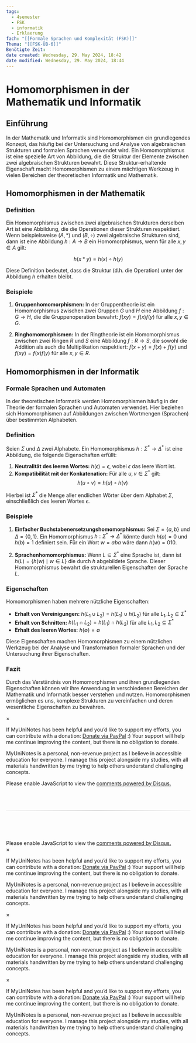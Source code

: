 ```yaml
---
tags:
  - 4semester
  - FSK
  - informatik
  - Erklaerung
fach: "[[Formale Sprachen und Komplexität (FSK)]]"
Thema: "[[FSK-ÜB-6]]"
Benötigte Zeit:
date created: Wednesday, 29. May 2024, 18:42
date modified: Wednesday, 29. May 2024, 18:44
---
```


# Homomorphismen in der Mathematik und Informatik

## Einführung

In der Mathematik und Informatik sind Homomorphismen ein grundlegendes Konzept, das häufig bei der Untersuchung und Analyse von algebraischen Strukturen und formalen Sprachen verwendet wird. Ein Homomorphismus ist eine spezielle Art von Abbildung, die die Struktur der Elemente zwischen zwei algebraischen Strukturen bewahrt. Diese Struktur-erhaltende Eigenschaft macht Homomorphismen zu einem mächtigen Werkzeug in vielen Bereichen der theoretischen Informatik und Mathematik.

## Homomorphismen in der Mathematik

### Definition

Ein Homomorphismus zwischen zwei algebraischen Strukturen derselben Art ist eine Abbildung, die die Operationen dieser Strukturen respektiert. Wenn beispielsweise $(A, \ast)$ und $(B, \circ)$ zwei algebraische Strukturen sind, dann ist eine Abbildung $h: A \to B$ ein Homomorphismus, wenn für alle $x, y \in A$ gilt:

$$
h(x \ast y) = h(x) \circ h(y)
$$

Diese Definition bedeutet, dass die Struktur (d.h. die Operation) unter der Abbildung $h$ erhalten bleibt.

### Beispiele

1. **Gruppenhomomorphismen:** In der Gruppentheorie ist ein Homomorphismus zwischen zwei Gruppen $G$ und $H$ eine Abbildung $f: G \to H$, die die Gruppenoperation bewahrt: $f(xy) = f(x)f(y)$ für alle $x, y \in G$.

2. **Ringhomomorphismen:** In der Ringtheorie ist ein Homomorphismus zwischen zwei Ringen $R$ und $S$ eine Abbildung $f: R \to S$, die sowohl die Addition als auch die Multiplikation respektiert: $f(x + y) = f(x) + f(y)$ und $f(xy) = f(x)f(y)$ für alle $x, y \in R$.

## Homomorphismen in der Informatik

### Formale Sprachen und Automaten

In der theoretischen Informatik werden Homomorphismen häufig in der Theorie der formalen Sprachen und Automaten verwendet. Hier beziehen sich Homomorphismen auf Abbildungen zwischen Wortmengen (Sprachen) über bestimmten Alphabeten.

### Definition

Seien $\Sigma$ und $\Delta$ zwei Alphabete. Ein Homomorphismus $h: \Sigma^* \to \Delta^*$ ist eine Abbildung, die folgende Eigenschaften erfüllt:

1. **Neutralität des leeren Wortes:** $h(\epsilon) = \epsilon$, wobei $\epsilon$ das leere Wort ist.
2. **Kompatibilität mit der Konkatenation:** Für alle $u, v \in \Sigma^*$ gilt:
   $$
   h(u \circ v) = h(u) \circ h(v)
   $$

Hierbei ist $\Sigma^*$ die Menge aller endlichen Wörter über dem Alphabet $\Sigma$, einschließlich des leeren Wortes $\epsilon$.

### Beispiele

1. **Einfacher Buchstabenersetzungshomomorphismus:** Sei $\Sigma = \{a, b\}$ und $\Delta = \{0, 1\}$. Ein Homomorphismus $h: \Sigma^* \to \Delta^*$ könnte durch $h(a) = 0$ und $h(b) = 1$ definiert sein. Für ein Wort $w = aba$ wäre dann $h(w) = 010$.

2. **Sprachenhomomorphismus:** Wenn $L \subseteq \Sigma^*$ eine Sprache ist, dann ist $h(L) = \{ h(w) \mid w \in L \}$ die durch $h$ abgebildete Sprache. Dieser Homomorphismus bewahrt die strukturellen Eigenschaften der Sprache $L$.

### Eigenschaften

Homomorphismen haben mehrere nützliche Eigenschaften:

- **Erhalt von Vereinigungen:** $h(L_1 \cup L_2) = h(L_1) \cup h(L_2)$ für alle $L_1, L_2 \subseteq \Sigma^*$
- **Erhalt von Schnitten:** $h(L_1 \cap L_2) = h(L_1) \cap h(L_2)$ für alle $L_1, L_2 \subseteq \Sigma^*$
- **Erhalt des leeren Wortes:** $h(\emptyset) = \emptyset$

Diese Eigenschaften machen Homomorphismen zu einem nützlichen Werkzeug bei der Analyse und Transformation formaler Sprachen und der Untersuchung ihrer Eigenschaften.

### Fazit

Durch das Verständnis von Homomorphismen und ihren grundlegenden Eigenschaften können wir ihre Anwendung in verschiedenen Bereichen der Mathematik und Informatik besser verstehen und nutzen. Homomorphismen ermöglichen es uns, komplexe Strukturen zu vereinfachen und deren wesentliche Eigenschaften zu bewahren.

<!-- Modal START -->
<div id="myModal" class="modal">
  <div class="modal-content">
    <span id="closeModal" class="close">&times;</span>
    <p class="modal-text">
      If MyUniNotes has been helpful and you’d like to support my efforts, <span class="modal-highlight"> you can contribute with a donation: <a class="modal-dono-link" href="https://paypal.me/myuninotes4u">Donate via PayPal</a> :) </span> Your support will help me continue improving the content, but there is no obligation to donate.
    </p>
    <p class="modal-text">
      <span class="modal-highlight">MyUniNotes is a personal, non-revenue project as I believe in accessible education for everyone.</span> I manage this project alongside my studies, with all materials handwritten by me trying to help others understand challenging concepts.
    </p>
  </div>
</div>

<script>
  // JavaScript to display the modal on page load
  document.addEventListener('DOMContentLoaded', function() {
    // Generate a random number between 1 and 1
    // Wanted it to load with a adjustable probability for every page load but did not work, as DOM is loaded only once. Therefore now loading it every time website is visited and DOM is loaded.
    const randomNumber = Math.floor(Math.random() * 1) + 1; 
    // console.log(randomNumber)
    if (randomNumber === 1) {
      setTimeout(function() {
        const modal = document.getElementById('myModal');
        if (modal) {
          modal.classList.add('show');
        }
      }, 1000); // Adjust the delay as needed

      const closeModal = document.getElementById('closeModal');
      if (closeModal) {
        closeModal.addEventListener('click', function() {
          const modal = document.getElementById('myModal');
          if (modal) {
            modal.classList.remove('show');
          }
        });
      }
    } else {
      // Ensure the modal is hidden if the random number is not 1
      const modal = document.getElementById('myModal');
      if (modal) {
        modal.style.display = 'none';
      }
    }
  });
</script>
<!-- Modal END -->

<!-- DISQUS SCRIPT COMMENT START -->

<!-- DISQUS RECOMMENDATION START -->

<div id="disqus_recommendations"></div>

<script> 
(function() { // REQUIRED CONFIGURATION VARIABLE: EDIT THE SHORTNAME BELOW
var d = document, s = d.createElement('script'); // IMPORTANT: Replace EXAMPLE with your forum shortname!
s.src = 'https://myuninotes.disqus.com/recommendations.js'; s.setAttribute('data-timestamp', +new Date());
(d.head || d.body).appendChild(s);
})();
</script>
<noscript>
Please enable JavaScript to view the 
<a href="https://disqus.com/?ref_noscript" rel="nofollow">
comments powered by Disqus.
</a>
</noscript>

<!-- DISQUS RECOMMENDATION END -->

<hr style="border: none; height: 2px; background: linear-gradient(to right, #f0f0f0, #ccc, #f0f0f0); margin-top: 4rem; margin-bottom: 5rem;">
<div id="disqus_thread"></div>
<script>
    /**
    *  RECOMMENDED CONFIGURATION VARIABLES: EDIT AND UNCOMMENT THE SECTION BELOW TO INSERT DYNAMIC VALUES FROM YOUR PLATFORM OR CMS.
    *  LEARN WHY DEFINING THESE VARIABLES IS IMPORTANT: https://disqus.com/admin/universalcode/#configuration-variables    */
    /*
    var disqus_config = function () {
    this.page.url = PAGE_URL;  // Replace PAGE_URL with your page's canonical URL variable
    this.page.identifier = PAGE_IDENTIFIER; // Replace PAGE_IDENTIFIER with your page's unique identifier variable
    };
    */
    (function() { // DON'T EDIT BELOW THIS LINE
    var d = document, s = d.createElement('script');
    s.src = 'https://myuninotes.disqus.com/embed.js';
    s.setAttribute('data-timestamp', +new Date());
    (d.head || d.body).appendChild(s);
    })();
</script>
<noscript>Please enable JavaScript to view the <a href="https://disqus.com/?ref_noscript">comments powered by Disqus.</a></noscript>

<!-- DISQUS SCRIPT COMMENT END -->

<!-- Modal START -->
<div id="myModal" class="modal">
  <div class="modal-content">
    <span id="closeModal" class="close">&times;</span>
    <p class="modal-text">
      If MyUniNotes has been helpful and you’d like to support my efforts, <span class="modal-highlight"> you can contribute with a donation: <a class="modal-dono-link" href="https://paypal.me/myuninotes4u">Donate via PayPal</a> :) </span> Your support will help me continue improving the content, but there is no obligation to donate.
    </p>
    <p class="modal-text">
      <span class="modal-highlight">MyUniNotes is a personal, non-revenue project as I believe in accessible education for everyone.</span> I manage this project alongside my studies, with all materials handwritten by me trying to help others understand challenging concepts.
    </p>
  </div>
</div>

<script>
  // JavaScript to display the modal on page load
  document.addEventListener('DOMContentLoaded', function() {
    // Generate a random number between 1 and 1
    // Wanted it to load with a adjustable probability for every page load but did not work, as DOM is loaded only once. Therefore now loading it every time website is visited and DOM is loaded.
    const randomNumber = Math.floor(Math.random() * 1) + 1; 
    // console.log(randomNumber)
    if (randomNumber === 1) {
      setTimeout(function() {
        const modal = document.getElementById('myModal');
        if (modal) {
          modal.classList.add('show');
        }
      }, 1000); // Adjust the delay as needed

      const closeModal = document.getElementById('closeModal');
      if (closeModal) {
        closeModal.addEventListener('click', function() {
          const modal = document.getElementById('myModal');
          if (modal) {
            modal.classList.remove('show');
          }
        });
      }
    } else {
      // Ensure the modal is hidden if the random number is not 1
      const modal = document.getElementById('myModal');
      if (modal) {
        modal.style.display = 'none';
      }
    }
  });
</script>
<!-- Modal END -->

<!-- Modal START -->
<div id="myModal" class="modal">
  <div class="modal-content">
    <span id="closeModal" class="close">&times;</span>
    <p class="modal-text">
      If MyUniNotes has been helpful and you’d like to support my efforts, <span class="modal-highlight"> you can contribute with a donation: <a class="modal-dono-link" href="https://paypal.me/myuninotes4u">Donate via PayPal</a> :) </span> Your support will help me continue improving the content, but there is no obligation to donate.
    </p>
    <p class="modal-text">
      <span class="modal-highlight">MyUniNotes is a personal, non-revenue project as I believe in accessible education for everyone.</span> I manage this project alongside my studies, with all materials handwritten by me trying to help others understand challenging concepts.
    </p>
  </div>
</div>

<script>
  // JavaScript to display the modal on page load
  document.addEventListener('DOMContentLoaded', function() {
    // Generate a random number between 1 and 1
    // Wanted it to load with a adjustable probability for every page load but did not work, as DOM is loaded only once. Therefore now loading it every time website is visited and DOM is loaded.
    const randomNumber = Math.floor(Math.random() * 1) + 1; 
    // console.log(randomNumber)
    if (randomNumber === 1) {
      setTimeout(function() {
        const modal = document.getElementById('myModal');
        if (modal) {
          modal.classList.add('show');
        }
      }, 1000); // Adjust the delay as needed

      const closeModal = document.getElementById('closeModal');
      if (closeModal) {
        closeModal.addEventListener('click', function() {
          const modal = document.getElementById('myModal');
          if (modal) {
            modal.classList.remove('show');
          }
        });
      }
    } else {
      // Ensure the modal is hidden if the random number is not 1
      const modal = document.getElementById('myModal');
      if (modal) {
        modal.style.display = 'none';
      }
    }
  });
</script>
<!-- Modal END -->

<!-- Modal START -->
<div id="myModal" class="modal">
  <div class="modal-content">
    <span id="closeModal" class="close">&times;</span>
    <p class="modal-text">
      If MyUniNotes has been helpful and you’d like to support my efforts, <span class="modal-highlight"> you can contribute with a donation: <a class="modal-dono-link" href="https://paypal.me/myuninotes4u">Donate via PayPal</a> :) </span> Your support will help me continue improving the content, but there is no obligation to donate.
    </p>
    <p class="modal-text">
      <span class="modal-highlight">MyUniNotes is a personal, non-revenue project as I believe in accessible education for everyone.</span> I manage this project alongside my studies, with all materials handwritten by me trying to help others understand challenging concepts.
    </p>
  </div>
</div>

<script>
  // JavaScript to display the modal on page load
  document.addEventListener('DOMContentLoaded', function() {
    // Generate a random number between 1 and 1
    // Wanted it to load with a adjustable probability for every page load but did not work, as DOM is loaded only once. Therefore now loading it every time website is visited and DOM is loaded.
    const randomNumber = Math.floor(Math.random() * 1) + 1; 
    // console.log(randomNumber)
    if (randomNumber === 1) {
      setTimeout(function() {
        const modal = document.getElementById('myModal');
        if (modal) {
          modal.classList.add('show');
        }
      }, 1000); // Adjust the delay as needed

      const closeModal = document.getElementById('closeModal');
      if (closeModal) {
        closeModal.addEventListener('click', function() {
          const modal = document.getElementById('myModal');
          if (modal) {
            modal.classList.remove('show');
          }
        });
      }
    } else {
      // Ensure the modal is hidden if the random number is not 1
      const modal = document.getElementById('myModal');
      if (modal) {
        modal.style.display = 'none';
      }
    }
  });
</script>
<!-- Modal END -->

